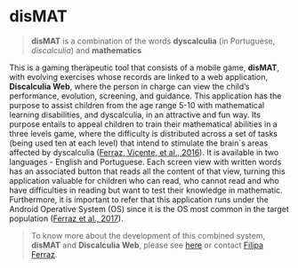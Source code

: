 # disMAT

>**disMAT** is a combination of the words **dyscalculia** (in Portuguese, *discalculia*) and **mathematics**

This is a gaming therapeutic tool that consists of a mobile game, **disMAT**, with evolving exercises whose records are linked to a web application, **Discalculia Web**, where the person in charge can view the child’s performance, evolution, screening, and guidance.
This application has the purpose to assist children from the age range 5-10 with mathematical learning disabilities, and dyscalculia, in an attractive and fun way.
Its purpose entails to appeal children to train their mathematical abilities in a three levels game, where the difficulty is distributed across a set of tasks (being used ten at each level) that intend to stimulate the brain`s areas affected by dyscalculia ([Ferraz, Vicente, et al., 2016](https://doi.org/10.13052/jsn2445-9739.2016.004)).
It is available in two languages - English and Portuguese. Each screen view with written words has an associated button that reads all the content of that view, turning this application valuable for children who can read, who cannot read and who have difficulties in reading but want to test their knowledge in mathematic. Furthermore, it is important to refer that this application runs under the Android Operative System (OS) since it is the OS most common in the target population ([Ferraz et al., 2017](https://doi.org/10.1007/978-3-319-56538-5_25)).

>To know more about the development of this combined system, **disMAT** and **Discalculia Web**, please see [here](tobedisclosed) or contact [Filipa Ferraz](filipatferraz@gmail.com).
